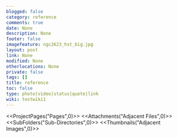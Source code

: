 ```yaml
---
blogged: false
category: reference
comments: true
date: None
description: None
footer: false
imagefeature: ngc2623_hst_big.jpg
layout: post
link: None
modified: None
otherlocations: None
private: false
tags: []
title: reference
toc: false
type: photo|video|status|quote|link
wiki: testwiki1
---
```

<!--summary-->



<<ProjectPages("Pages",0)>>
<<Attachments("Adjacent Files",0)>>
<<SubFolders("Sub-Directories",0)>>
<<Thumbnails("Adjacent Images",0)>>